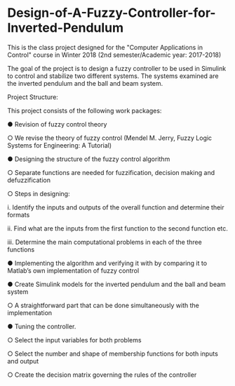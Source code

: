 # Design-of-A-Fuzzy-Controller-for-Inverted-Pendulum
This is the class project designed for the "Computer Applications in Control" course in Winter 2018 (2nd semester/Academic year: 2017-2018)

The goal of the project is to design a fuzzy controller to be used in Simulink to control and stabilize two different systems. The systems examined are the inverted pendulum and the ball and beam system.

Project Structure:

This project consists of the following work packages:

● Revision of fuzzy control theory

○ We revise the theory of fuzzy control (Mendel M. Jerry, Fuzzy Logic Systems for Engineering: A Tutorial)

● Designing the structure of the fuzzy control algorithm

○ Separate functions are needed for fuzzification, decision making and defuzzification

○ Steps in designing:

i. Identify the inputs and outputs of the overall function and determine their
formats

ii. Find what are the inputs from the first function to the second function etc.

iii. Determine the main computational problems in each of the three functions

● Implementing the algorithm and verifying it with by comparing it to Matlab’s own implementation of fuzzy control

● Create Simulink models for the inverted pendulum and the ball and beam system

○ A straightforward part that can be done simultaneously with the implementation

● Tuning the controller.

○ Select the input variables for both problems

○ Select the number and shape of membership functions for both inputs and output

○ Create the decision matrix governing the rules of the controller
